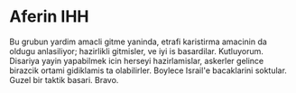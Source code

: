 # Aferin IHH

Bu grubun yardim amacli gitme yaninda, etrafi karistirma amacinin da
oldugu anlasiliyor; hazirlikli gitmisler, ve iyi is
basardilar. Kutluyorum. Disariya yayin yapabilmek icin herseyi
hazirlamislar, askerler gelince birazcik ortami gidiklamis ta
olabilirler. Boylece Israil'e bacaklarini soktular. Guzel bir taktik
basari. Bravo.
